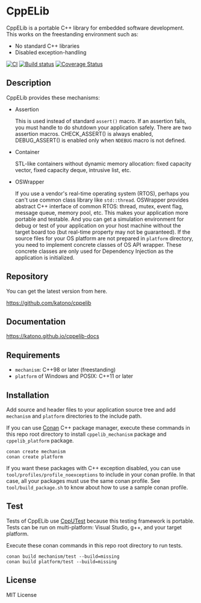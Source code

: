 # CppELib

CppELib is a portable C++ library for embedded software development.
This works on the freestanding environment such as:
* No standard C++ libraries
* Disabled exception-handling

[![CI](https://github.com/katono/cppelib/actions/workflows/main.yml/badge.svg?branch=master)](https://github.com/katono/cppelib/actions/workflows/main.yml)
[![Build status](https://ci.appveyor.com/api/projects/status/v2kqt2jvw8m7mija/branch/master?svg=true)](https://ci.appveyor.com/project/katono/cppelib/branch/master)
[![Coverage Status](https://coveralls.io/repos/github/katono/cppelib/badge.svg?branch=master)](https://coveralls.io/github/katono/cppelib?branch=master)


## Description

CppELib provides these mechanisms:

* Assertion

    This is used instead of standard `assert()` macro.
    If an assertion fails, you must handle to do shutdown your application safely.
    There are two assertion macros.
    CHECK_ASSERT() is always enabled, DEBUG_ASSERT() is enabled only when `NDEBUG` macro is not defined.

* Container

    STL-like containers without dynamic memory allocation: fixed capacity vector, fixed capacity deque, intrusive list, etc.

* OSWrapper

    If you use a vendor's real-time operating system (RTOS), perhaps you can't use common class library like `std::thread`.
    OSWrapper provides abstract C++ interface of common RTOS: thread, mutex, event flag, message queue, memory pool, etc.
    This makes your application more portable and testable.
    And you can get a simulation environment for debug or test of your application on your host machine without the target board too (but real-time property may not be guaranteed).
    If the source files for your OS platform are not prepared in `platform` directory, you need to implement concrete classes of OS API wrapper. These concrete classes are only used for Dependency Injection as the application is initialized.

## Repository

You can get the latest version from here.

https://github.com/katono/cppelib


## Documentation

https://katono.github.io/cppelib-docs


## Requirements

* `mechanism`: C++98 or later (freestanding)
* `platform` of Windows and POSIX: C++11 or later


## Installation

Add source and header files to your application source tree and add `mechanism` and `platform` directories to the include path.

If you can use [Conan](https://conan.io/) C++ package manager, execute these commands in this repo root directory to install `cppelib_mechanism` package and `cppelib_platform` package.
```
conan create mechanism
conan create platform
```

If you want these packages with C++ exception disabled, you can use `tool/profiles/profile_noexceptions` to include in your conan profile.
In that case, all your packages must use the same conan profile.
See `tool/build_package.sh` to know about how to use a sample conan profile.


## Test

Tests of CppELib use [CppUTest](http://cpputest.github.io/) because this testing framework is portable.
Tests can be run on multi-platform: Visual Studio, g++, and your target platform.

Execute these conan commands in this repo root directory to run tests.

```
conan build mechanism/test --build=missing
conan build platform/test --build=missing
```


## License

MIT License


